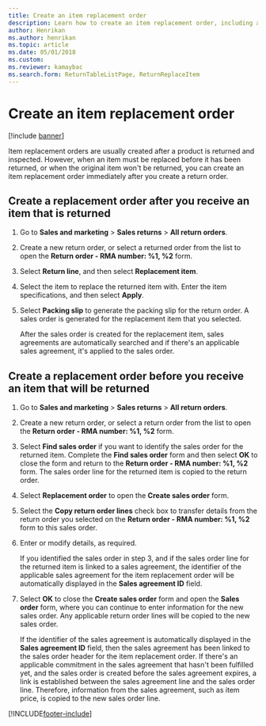 ```yaml
---
title: Create an item replacement order   
description: Learn how to create an item replacement order, including a step-by-step process for creating a replacement order after receiving a returned item.
author: Henrikan
ms.author: henrikan
ms.topic: article
ms.date: 05/01/2018
ms.custom:
ms.reviewer: kamaybac
ms.search.form: ReturnTableListPage, ReturnReplaceItem
---
```


# Create an item replacement order

[!include [banner](../includes/banner.md)]

Item replacement orders are usually created after a product is returned and inspected. However, when an item must be replaced before it has been returned, or when the original item won't be returned, you can create an item replacement order immediately after you create a return order.

## Create a replacement order after you receive an item that is returned

1. Go to **Sales and marketing** \> **Sales returns** \> **All return orders**.

1. Create a new return order, or select a returned order from the list to open the **Return order - RMA number: %1, %2** form.

1. Select **Return line**, and then select **Replacement item**.

1. Select the item to replace the returned item with. Enter the item specifications, and then select **Apply**.

1. Select **Packing slip** to generate the packing slip for the return order. A sales order is generated for the replacement item that you selected.

    After the sales order is created for the replacement item, sales agreements are automatically searched and if there's an applicable sales agreement, it's applied to the sales order.

## Create a replacement order before you receive an item that will be returned

1. Go to **Sales and marketing** \> **Sales returns** \> **All return orders**.

1. Create a new return order, or select a return order from the list to open the **Return order - RMA number: %1, %2** form.

1. Select **Find sales order** if you want to identify the sales order for the returned item. Complete the **Find sales order** form and then select **OK** to close the form and return to the **Return order - RMA number: %1, %2** form. The sales order line for the returned item is copied to the return order.

1. Select **Replacement order** to open the **Create sales order** form.

1. Select the **Copy return order lines** check box to transfer details from the return order you selected on the **Return order - RMA number: %1, %2** form to this sales order.

1. Enter or modify details, as required.

    If you identified the sales order in step 3, and if the sales order line for the returned item is linked to a sales agreement, the identifier of the applicable sales agreement for the item replacement order will be automatically displayed in the **Sales agreement ID** field.

1. Select **OK** to close the **Create sales order** form and open the **Sales order** form, where you can continue to enter information for the new sales order. Any applicable return order lines will be copied to the new sales order.

    If the identifier of the sales agreement is automatically displayed in the **Sales agreement ID** field, then the sales agreement has been linked to the sales order header for the item replacement order. If there's an applicable commitment in the sales agreement that hasn't been fulfilled yet, and the sales order is created before the sales agreement expires, a link is established between the sales agreement line and the sales order line. Therefore, information from the sales agreement, such as item price, is copied to the new sales order line.

[!INCLUDE[footer-include](../../includes/footer-banner.md)]